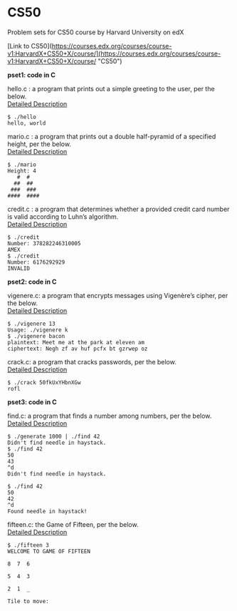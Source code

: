 # CS50
Problem sets for CS50 course by Harvard University on edX

[Link to CS50](https://courses.edx.org/courses/course-v1:HarvardX+CS50+X/course/](https://courses.edx.org/courses/course-v1:HarvardX+CS50+X/course/ "CS50")

**pset1: code in C**

hello.c : a program that prints out a simple greeting to the user, per the below. <br/>
[Detailed Description](https://docs.cs50.net/2018/x/psets/1/hello/hello.html)
```
$ ./hello  
hello, world
```

mario.c : a program that prints out a double half-pyramid of a specified height, per the below. <br/>
[Detailed Description](https://docs.cs50.net/2018/x/psets/1/mario/more/mario.html)
```
$ ./mario
Height: 4
   #  #
  ##  ##
 ###  ###
####  ####
```

credit.c : a program that determines whether a provided credit card number is valid according to Luhn’s algorithm.  
[Detailed Description](https://docs.cs50.net/2018/x/psets/1/credit/credit.html)
```
$ ./credit
Number: 378282246310005
AMEX
$ ./credit
Number: 6176292929
INVALID
```

**pset2: code in C**

vigenere.c: a program that encrypts messages using Vigenère’s cipher, per the below.  
[Detailed Description](https://docs.cs50.net/2018/x/psets/2/vigenere/vigenere.html)
```
$ ./vigenere 13
Usage: ./vigenere k
$ ./vigenere bacon
plaintext: Meet me at the park at eleven am
ciphertext: Negh zf av huf pcfx bt gzrwep oz
```

crack.c: a program that cracks passwords, per the below.  
[Detailed Description](https://docs.cs50.net/2018/x/psets/2/crack/crack.html)
```
$ ./crack 50fkUxYHbnXGw
rofl
```

**pset3: code in C**

find.c: a program that finds a number among numbers, per the below.   
[Detailed Description](https://docs.cs50.net/problems/find/more/find.html)
```
$ ./generate 1000 | ./find 42
Didn't find needle in haystack.
$ ./find 42
50
43
^d
Didn't find needle in haystack.

$ ./find 42
50
42
^d
Found needle in haystack!
```

fifteen.c: the Game of Fifteen, per the below.  
[Detailed Description](https://docs.cs50.net/problems/fifteen/fifteen.html)
```
$ ./fifteen 3
WELCOME TO GAME OF FIFTEEN

8  7  6

5  4  3

2  1  _

Tile to move:
```

